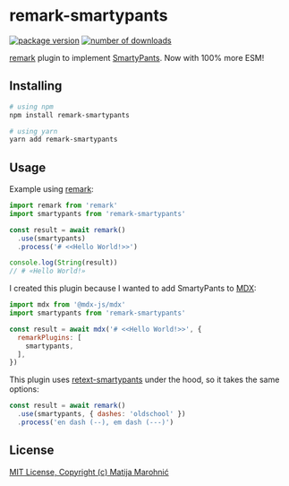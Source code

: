 # remark-smartypants

[![package version](https://badgen.net/npm/v/remark-smartypants)][npm]
[![number of downloads](https://badgen.net/npm/dt/remark-smartypants)][npm]

[remark] plugin to implement [SmartyPants]. Now with 100% more ESM!

## Installing

```sh
# using npm
npm install remark-smartypants

# using yarn
yarn add remark-smartypants
```

## Usage

Example using [remark]:

```js
import remark from 'remark'
import smartypants from 'remark-smartypants'

const result = await remark()
  .use(smartypants)
  .process('# <<Hello World!>>')

console.log(String(result))
// # «Hello World!»
```

I created this plugin because I wanted to add SmartyPants to [MDX]:

```js
import mdx from '@mdx-js/mdx'
import smartypants from 'remark-smartypants'

const result = await mdx('# <<Hello World!>>', {
  remarkPlugins: [
    smartypants,
  ],
})
```

This plugin uses [retext-smartypants](https://github.com/retextjs/retext-smartypants) under the hood, so it takes the same options:

```js
const result = await remark()
  .use(smartypants, { dashes: 'oldschool' })
  .process('en dash (--), em dash (---)')
```

## License

[MIT License, Copyright (c) Matija Marohnić](./LICENSE)

[npm]: https://www.npmjs.com/package/remark-smartypants
[remark]: https://remark.js.org
[SmartyPants]: https://daringfireball.net/projects/smartypants
[MDX]: https://mdxjs.com
